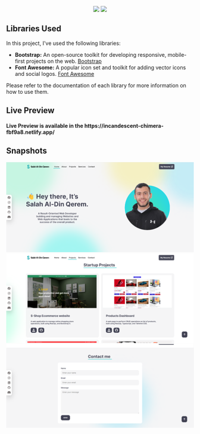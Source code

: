 <p align="center">
    <img src="https://user-images.githubusercontent.com/62269745/174906065-7bb63e14-879a-4740-849c-0821697aeec2.png#gh-light-mode-only" width="40%">
    <img src="https://user-images.githubusercontent.com/62269745/174906068-aad23112-20fe-4ec8-877f-3ee1d9ec0a69.png#gh-dark-mode-only" width="40%">
</p>

## Libraries Used

In this project, I've used the following libraries:

- **Bootstrap:** An open-source toolkit for developing responsive, mobile-first projects on the web. [Bootstrap](https://getbootstrap.com/)
- **Font Awesome:** A popular icon set and toolkit for adding vector icons and social logos. [Font Awesome](https://fontawesome.com/)

Please refer to the documentation of each library for more information on how to use them.

## Live Preview
<h4 align="left">Live Preview is available in the https://incandescent-chimera-fbf9a8.netlify.app/</h4>

## Snapshots

<img src="./assets/readme images/home-page.png" alt="home page"/>
<img src="./assets/readme images/projects.png" alt="my projects"/>
<img src="./assets/readme images/contact-me.png" alt="conatct form"/>
